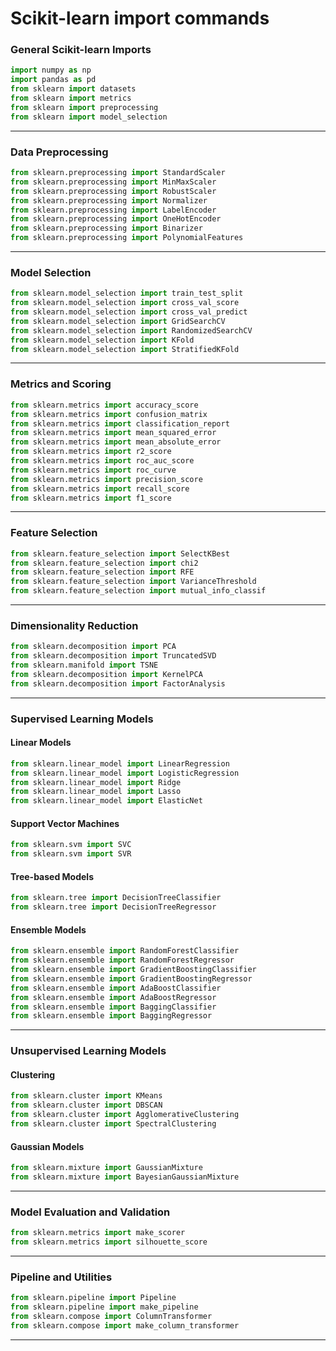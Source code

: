 # Scikit-learn import commands


### **General Scikit-learn Imports**
```python
import numpy as np
import pandas as pd
from sklearn import datasets
from sklearn import metrics
from sklearn import preprocessing
from sklearn import model_selection
```

---

### **Data Preprocessing**
```python
from sklearn.preprocessing import StandardScaler
from sklearn.preprocessing import MinMaxScaler
from sklearn.preprocessing import RobustScaler
from sklearn.preprocessing import Normalizer
from sklearn.preprocessing import LabelEncoder
from sklearn.preprocessing import OneHotEncoder
from sklearn.preprocessing import Binarizer
from sklearn.preprocessing import PolynomialFeatures
```

---

### **Model Selection**
```python
from sklearn.model_selection import train_test_split
from sklearn.model_selection import cross_val_score
from sklearn.model_selection import cross_val_predict
from sklearn.model_selection import GridSearchCV
from sklearn.model_selection import RandomizedSearchCV
from sklearn.model_selection import KFold
from sklearn.model_selection import StratifiedKFold
```

---

### **Metrics and Scoring**
```python
from sklearn.metrics import accuracy_score
from sklearn.metrics import confusion_matrix
from sklearn.metrics import classification_report
from sklearn.metrics import mean_squared_error
from sklearn.metrics import mean_absolute_error
from sklearn.metrics import r2_score
from sklearn.metrics import roc_auc_score
from sklearn.metrics import roc_curve
from sklearn.metrics import precision_score
from sklearn.metrics import recall_score
from sklearn.metrics import f1_score
```

---

### **Feature Selection**
```python
from sklearn.feature_selection import SelectKBest
from sklearn.feature_selection import chi2
from sklearn.feature_selection import RFE
from sklearn.feature_selection import VarianceThreshold
from sklearn.feature_selection import mutual_info_classif
```

---

### **Dimensionality Reduction**
```python
from sklearn.decomposition import PCA
from sklearn.decomposition import TruncatedSVD
from sklearn.manifold import TSNE
from sklearn.decomposition import KernelPCA
from sklearn.decomposition import FactorAnalysis
```

---

### **Supervised Learning Models**
#### Linear Models
```python
from sklearn.linear_model import LinearRegression
from sklearn.linear_model import LogisticRegression
from sklearn.linear_model import Ridge
from sklearn.linear_model import Lasso
from sklearn.linear_model import ElasticNet
```

#### Support Vector Machines
```python
from sklearn.svm import SVC
from sklearn.svm import SVR
```

#### Tree-based Models
```python
from sklearn.tree import DecisionTreeClassifier
from sklearn.tree import DecisionTreeRegressor
```

#### Ensemble Models
```python
from sklearn.ensemble import RandomForestClassifier
from sklearn.ensemble import RandomForestRegressor
from sklearn.ensemble import GradientBoostingClassifier
from sklearn.ensemble import GradientBoostingRegressor
from sklearn.ensemble import AdaBoostClassifier
from sklearn.ensemble import AdaBoostRegressor
from sklearn.ensemble import BaggingClassifier
from sklearn.ensemble import BaggingRegressor
```

---

### **Unsupervised Learning Models**
#### Clustering
```python
from sklearn.cluster import KMeans
from sklearn.cluster import DBSCAN
from sklearn.cluster import AgglomerativeClustering
from sklearn.cluster import SpectralClustering
```

#### Gaussian Models
```python
from sklearn.mixture import GaussianMixture
from sklearn.mixture import BayesianGaussianMixture
```

---

### **Model Evaluation and Validation**
```python
from sklearn.metrics import make_scorer
from sklearn.metrics import silhouette_score
```

---

### **Pipeline and Utilities**
```python
from sklearn.pipeline import Pipeline
from sklearn.pipeline import make_pipeline
from sklearn.compose import ColumnTransformer
from sklearn.compose import make_column_transformer
```

---